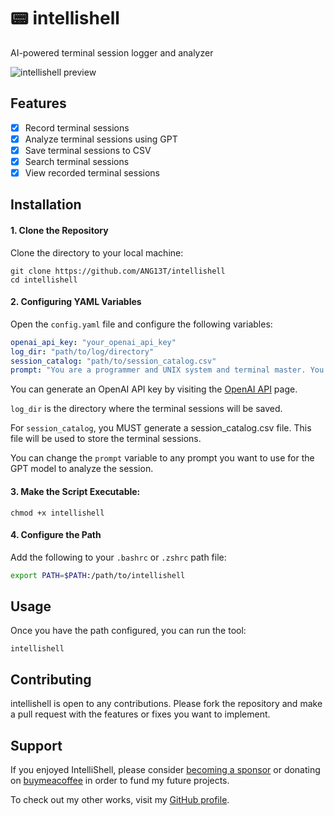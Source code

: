 # 📟 intellishell  
AI-powered terminal session logger and analyzer

![intellishell preview](https://github.com/ANG13T/intellishell/blob/main/assets/preview.gif)

## Features
- [x] Record terminal sessions
- [x] Analyze terminal sessions using GPT
- [x] Save terminal sessions to CSV
- [x] Search terminal sessions
- [x] View recorded terminal sessions

## Installation

#### 1. Clone the Repository
Clone the directory to your local machine:
```
git clone https://github.com/ANG13T/intellishell
cd intellishell
```

#### 2. Configuring YAML Variables
Open the `config.yaml` file and configure the following variables:
```yaml
openai_api_key: "your_openai_api_key"
log_dir: "path/to/log/directory"
session_catalog: "path/to/session_catalog.csv"
prompt: "You are a programmer and UNIX system and terminal master. You understand every command emmaculately and can articulate what terminal commands do at a high and concise level. Do not use any redundancy in how you speak. Be clear and straight to the point. You have a keen perception for ANSI escape codes."
```

You can generate an OpenAI API key by visiting the [OpenAI API](https://platform.openai.com/) page.

`log_dir` is the directory where the terminal sessions will be saved.

For `session_catalog`, you MUST generate a session_catalog.csv file. This file will be used to store the terminal sessions.

You can change the `prompt` variable to any prompt you want to use for the GPT model to analyze the session.

#### 3. Make the Script Executable:
```
chmod +x intellishell
```

#### 4. Configure the Path
Add the following to your `.bashrc` or `.zshrc` path file:
```sh
export PATH=$PATH:/path/to/intellishell
```

## Usage
Once you have the path configured, you can run the tool:
```
intellishell
```

## Contributing
intellishell is open to any contributions. Please fork the repository and make a pull request with the features or fixes you want to implement.

## Support
If you enjoyed IntelliShell, please consider [becoming a sponsor](https://github.com/sponsors/ANG13T) or donating on [buymeacoffee](https://www.buymeacoffee.com/angelinatsuboi) in order to fund my future projects.

To check out my other works, visit my [GitHub profile](https://github.com/ANG13T).

